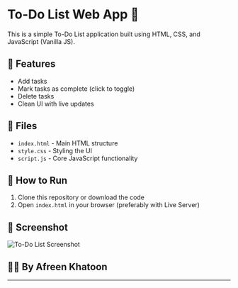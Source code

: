 # To-Do List Web App 📝

This is a simple To-Do List application built using HTML, CSS, and JavaScript (Vanilla JS).

## 🔧 Features

- Add tasks
- Mark tasks as complete (click to toggle)
- Delete tasks
- Clean UI with live updates

## 📁 Files

- `index.html` - Main HTML structure
- `style.css` - Styling the UI
- `script.js` - Core JavaScript functionality

## 🚀 How to Run

1. Clone this repository or download the code
2. Open `index.html` in your browser (preferably with Live Server)

## 📸 Screenshot

![To-Do List Screenshot](screenshot.png)

## 👩‍💻 By Afreen Khatoon

---
